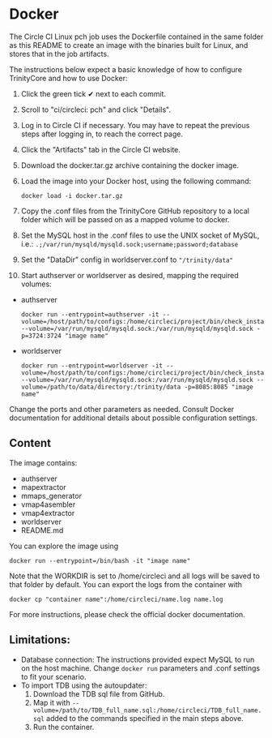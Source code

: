 # Docker

The Circle CI Linux pch job uses the Dockerfile contained in the same folder as this README to create an image with the binaries built for Linux, and stores that in the job artifacts.

The instructions below expect a basic knowledge of how to configure TrinityCore and how to use Docker:
1. Click the green tick ✔ next to each commit.
1. Scroll to "ci/circleci: pch" and click "Details".
1. Log in to Circle CI if necessary. You may have to repeat the previous steps after logging in, to reach the correct page.
1. Click the "Artifacts" tab in the Circle CI website.
1. Download the docker.tar.gz archive containing the docker image.
1. Load the image into your Docker host, using the following command:
    ```
    docker load -i docker.tar.gz
    ```

1. Copy the .conf files from the TrinityCore GitHub repository to a local folder which will be passed on as a mapped volume to docker.
1. Set the MySQL host in the .conf files to use the UNIX socket of MySQL, i.e.: `.;/var/run/mysqld/mysqld.sock;username;password;database`
1. Set the "DataDir" config in worldserver.conf to `"/trinity/data"`
1. Start authserver or worldserver as desired, mapping the required volumes:

- authserver
    ```
    docker run --entrypoint=authserver -it --volume=/host/path/to/configs:/home/circleci/project/bin/check_install/etc --volume=/var/run/mysqld/mysqld.sock:/var/run/mysqld/mysqld.sock -p=3724:3724 "image name"
    ```

- worldserver
    ```
    docker run --entrypoint=worldserver -it --volume=/host/path/to/configs:/home/circleci/project/bin/check_install/etc --volume=/var/run/mysqld/mysqld.sock:/var/run/mysqld/mysqld.sock --volume=/path/to/data/directory:/trinity/data -p=8085:8085 "image name"
    ```

Change the ports and other parameters as needed. Consult Docker documentation for additional details about possible configuration settings.

## Content

The image contains:
- authserver
- mapextractor
- mmaps_generator
- vmap4asembler
- vmap4extractor
- worldserver
- README.md

You can explore the image using
```
docker run --entrypoint=/bin/bash -it "image name"
```

Note that the WORKDIR is set to /home/circleci and all logs will be saved to that folder by default. You can export the logs from the container with
```
docker cp "container name":/home/circleci/name.log name.log
```

For more instructions, please check the official docker documentation.

## Limitations:

- Database connection: The instructions provided expect MySQL to run on the host machine. Change `docker run` parameters and .conf settings to fit your scenario.
- To import TDB using the autoupdater:
  1. Download the TDB sql file from GitHub.
  1. Map it with `--volume=/path/to/TDB_full_name.sql:/home/circleci/TDB_full_name.sql` added to the commands specified in the main steps above.
  1. Run the container.
